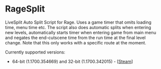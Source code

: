 # RageSplit
LiveSplit Auto Split Script for Rage. Uses a game timer that omits loading time, menu time etc. The script also does automatic splits when entering new levels, automatically starts timer when entering game from main menu and negates the end-cutscene time from the run time at the final level change. Note that this only works with a specific route at the moment.

Currently supported versions:
- 64-bit (1.1700.354669) and 32-bit (1.1700.342015) - [[Steam](http://store.steampowered.com/app/9200)]
